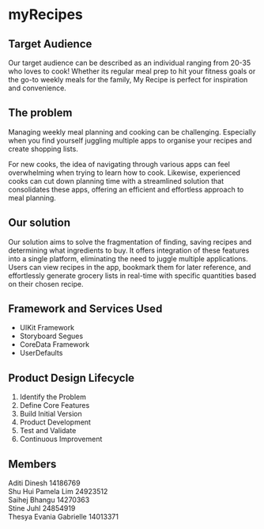 # myRecipes

## Target Audience
Our target audience can be described as an individual ranging from 20-35 who loves to cook! 
Whether its regular meal prep to hit your fitness goals or the go-to weekly meals for the family, My Recipe is perfect for inspiration and convenience.

## The problem
Managing weekly meal planning and cooking can be challenging. Especially when you find yourself juggling multiple apps to organise your recipes and create shopping lists. </br>

For new cooks, the idea of navigating through various apps can feel overwhelming when trying to learn how to cook. Likewise, experienced cooks can cut down planning time with a streamlined solution that consolidates these apps, offering an efficient and effortless approach to meal planning.

## Our solution
Our solution aims to solve the fragmentation of finding, saving recipes and determining what ingredients to buy. It offers integration of these features into a single platform, eliminating the need to juggle multiple applications. Users can view recipes in the app, bookmark them for later reference, and effortlessly generate grocery lists in real-time with specific quantities based on their chosen recipe. 

## Framework and Services Used
- UIKit Framework </br>
- Storyboard Segues </br>
- CoreData Framework </br>
- UserDefaults </br>

## Product Design Lifecycle
1. Identify the Problem </br>
2. Define Core Features </br>
3. Build Initial Version </br>
4. Product Development </br>
5. Test and Validate </br>
6. Continuous Improvement </br>

## Members
Aditi Dinesh 14186769 </br>
Shu Hui Pamela Lim 24923512  </br>
Saihej Bhangu 14270363 </br>
Stine Juhl 24854919 </br>
Thesya Evania Gabrielle 14013371 </br>
